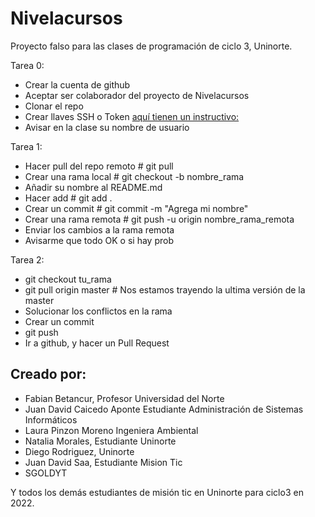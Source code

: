 # Nivelacursos
Proyecto falso para las clases de programación de ciclo 3, Uninorte.

Tarea 0:
- Crear la cuenta de github 
- Aceptar ser colaborador del proyecto de Nivelacursos
- Clonar el repo 
- Crear llaves SSH o Token [aquí tienen un instructivo:](https://docs.github.com/en/authentication/connecting-to-github-with-ssh/checking-for-existing-ssh-keys)
- Avisar en la clase su nombre de usuario

Tarea 1:
- Hacer pull del repo remoto # git pull
- Crear una rama local # git checkout -b nombre_rama
- Añadir su nombre al README.md
- Hacer add # git add .
- Crear un commit # git commit -m "Agrega mi nombre"
- Crear una rama remota # git push -u origin nombre_rama_remota
- Enviar los cambios a la rama remota
- Avisarme que todo OK o si hay prob

Tarea 2:
- git checkout tu_rama
- git pull origin master  # Nos estamos trayendo la ultima versión de la master
- Solucionar los conflictos en la rama
- Crear un commit
- git push 
- Ir a github, y hacer un Pull Request


## Creado por:

- Fabian Betancur, Profesor Universidad del Norte
- Juan David Caicedo Aponte Estudiante Administración de Sistemas Informáticos
- Laura Pinzon Moreno Ingeniera Ambiental 
- Natalia Morales, Estudiante Uninorte
- Diego Rodriguez, Uninorte
- Juan David Saa, Estudiante Mision Tic
- SGOLDYT

Y todos los demás estudiantes de misión tic en Uninorte para ciclo3 en 2022.
